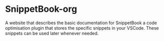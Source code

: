 # SnippetBook-org
A website that describes the basic documentation for SnippetBook a code optimisation plugin that stores the specific snippets in your VSCode. These snippets can be used later whenever needed.
